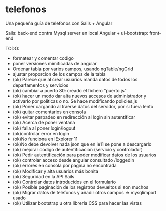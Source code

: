 # telefonos

Una pequeña guía de telefonos con Sails + Angular

Sails: back-end contra Mysql server en local
Angular + ui-bootstrap: front-end

TODO:


- formatear y comentar codigo
- poner versiones mimificadas de angular
- Ordenar tabla por varios campos, usando ngTable/ngGrid
- ajustar proporcion de los campos de la tabla
- (ok) Parece que al crear usuarios manda datos de todos los departamentos y servicios
- (ok) cambiar a puerto 80: creado el fichero "puerto.js"
- (ok) hacer un modo dar alta nuevos accesos de administrador y activarlo por
  politicas o no. Se hace modificando policies.js
- (ok) Poner cargando al traerse datos del servidor, por si fuera lento
- (ok) quitar comentarios en consola
- (ok) evitar parpadeo en redirección al login sin autentificar
- (ok) Acerca de poner ventana
- (ok) falla al poner login/logout
- (ok)controlar error en login
- (ok)No funciona en IExplorer 11
- (ok)No debe devolver nada json que en ie11 se pone a descargarlo
- (ok) mejorar codigo de autentificacion (servicio y controlador)
- (ok) Pedir autentificación para poder modificar datos de los usuarios
- (ok) controlar acceso desde angular consultado /loggedin
- (ok) errores en consola por pagina no encontrada
- (ok) Modificar y alta usuarios más bonita
- (ok) Seguridad en la API Sails
- (ok) Controlar datos introducidos en el formulario
- (ok) Posible paginación de los registros devueltos si son muchos
- (ok) Migrar datos de telefonos y añadir otros campos => mysqlimport usado
- (ok) Utilizar bootstrap u otra libreria CSS para hacer las vistas
